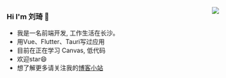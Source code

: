 <a href="https://hello7cat.com/" target="_blank"><img align="right" style="margin-right:20px;" src="https://github-readme-stats.vercel.app/api?username=l1uqi&show_icons=true&count_private=false" /></a>
### Hi I'm 刘琦 👋
- 我是一名前端开发, 工作生活在长沙。
- 用Vue、Flutter、Tauri写过应用
- 目前在正在学习 Canvas, 低代码
- 欢迎star😄
- 想了解更多请关注我的[博客小站](https://hello7cat.com/)

<!-- - 🌱 I’m currently learning FE. -->


<!--
[![Anurag's GitHub stats](https://github-readme-stats.vercel.app/api?username=l1uqi)](https://github.com/anuraghazra/github-readme-stats)
-->

<!--
**l1uqi/l1uqi** is a ✨ _special_ ✨ repository because its `README.md` (this file) appears on your GitHub profile.

Here are some ideas to get you started:

- 🔭 I’m currently working on ...
- 🌱 I’m currently learning ...
- 👯 I’m looking to collaborate on ...
- 🤔 I’m looking for help with ...
- 💬 Ask me about ...
- 📫 How to reach me: ...
- 😄 Pronouns: ...
- ⚡ Fun fact: ...
-->
